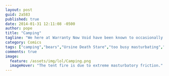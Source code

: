 ```yaml
---
layout: post
guid: 2a583
published: true
date: 2014-01-31 12:11:08 -0500
author: pope
title: "Camping"
tagline: "We here at Warranty Now Void have been known to occasionally come up with ideas. Sometimes we describe these ideas as \"good\" or \"great\" or even \"not likely to result in our horrific deaths.\" Oftentimes, we are wrong."
category: Comics
tags: ["camping","bears","Ursine Death Stare","too busy masturbating","lack of foresight","great ideas","field trip","safety first","we are bad at everything"]
comments: true 
image:
  feature: /assets/img/lol/Camping.png
  imageHover: "The tent fire is due to extreme masturbatory friction."
---
```


